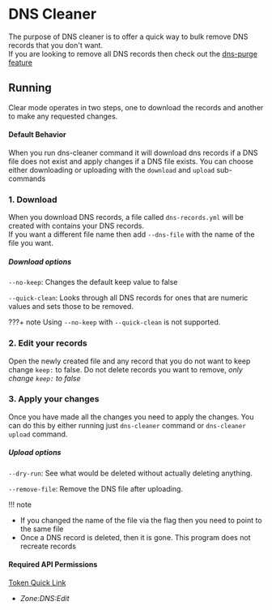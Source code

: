 # DNS Cleaner

The purpose of DNS cleaner is to offer a quick way to bulk remove DNS records that you don't want.  
If you are looking to remove all DNS records then check out the [dns-purge feature](purge.md)


## Running

Clear mode operates in two steps, one to download the records and another to make any requested changes.

#### Default Behavior

When you run dns-cleaner command it will download dns records if a DNS file does not exist and apply changes if a DNS file exists.
You can choose either downloading or uploading with the `download` and `upload` sub-commands

### 1. Download

When you download DNS records, a file called `dns-records.yml` will be created with contains your DNS records.  
If you want a different file name then add `--dns-file` with the name of the file you want.

##### Download options

`--no-keep`: Changes the default keep value to false

`--quick-clean`: Looks through all DNS records for ones that are numeric values and sets those to be removed.

???+ note 
    Using `--no-keep` with `--quick-clean` is not supported.

### 2. Edit your records

Open the newly created file and any record that you do not want to keep change `keep:` to false. Do not delete records you want to remove, _only change `keep:` to false_

### 3. Apply your changes

Once you have made all the changes you need to apply the changes. You can do this by either running just `dns-cleaner` command or `dns-cleaner upload` command.

##### Upload options

`--dry-run`: See what would be deleted without actually deleting anything.

`--remove-file`: Remove the DNS file after uploading.

!!! note
  * If you changed the name of the file via the flag then you need to point to the same file
  * Once a DNS record is deleted, then it is gone. This program does not recreate records

#### Required API Permissions

[Token Quick Link](https://dash.cloudflare.com/profile/api-tokens?permissionGroupKeys=%5B%7B%22key%22%3A%22dns%22%2C%22type%22%3A%22edit%22%7D%5D&name=Cloudflare+Utils%3A+DNS+Write)

- _Zone:DNS:Edit_

